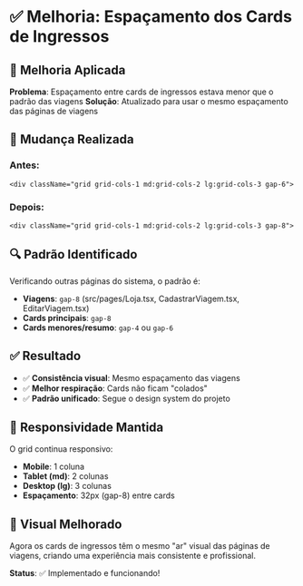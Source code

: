 # ✅ Melhoria: Espaçamento dos Cards de Ingressos

## 🎯 Melhoria Aplicada

**Problema**: Espaçamento entre cards de ingressos estava menor que o padrão das viagens
**Solução**: Atualizado para usar o mesmo espaçamento das páginas de viagens

## 📏 Mudança Realizada

### Antes:
```tsx
<div className="grid grid-cols-1 md:grid-cols-2 lg:grid-cols-3 gap-6">
```

### Depois:
```tsx
<div className="grid grid-cols-1 md:grid-cols-2 lg:grid-cols-3 gap-8">
```

## 🔍 Padrão Identificado

Verificando outras páginas do sistema, o padrão é:
- **Viagens**: `gap-8` (src/pages/Loja.tsx, CadastrarViagem.tsx, EditarViagem.tsx)
- **Cards principais**: `gap-8`
- **Cards menores/resumo**: `gap-4` ou `gap-6`

## ✅ Resultado

- ✅ **Consistência visual**: Mesmo espaçamento das viagens
- ✅ **Melhor respiração**: Cards não ficam "colados"
- ✅ **Padrão unificado**: Segue o design system do projeto

## 📱 Responsividade Mantida

O grid continua responsivo:
- **Mobile**: 1 coluna
- **Tablet (md)**: 2 colunas  
- **Desktop (lg)**: 3 colunas
- **Espaçamento**: 32px (gap-8) entre cards

## 🎨 Visual Melhorado

Agora os cards de ingressos têm o mesmo "ar" visual das páginas de viagens, criando uma experiência mais consistente e profissional.

**Status**: ✅ Implementado e funcionando!